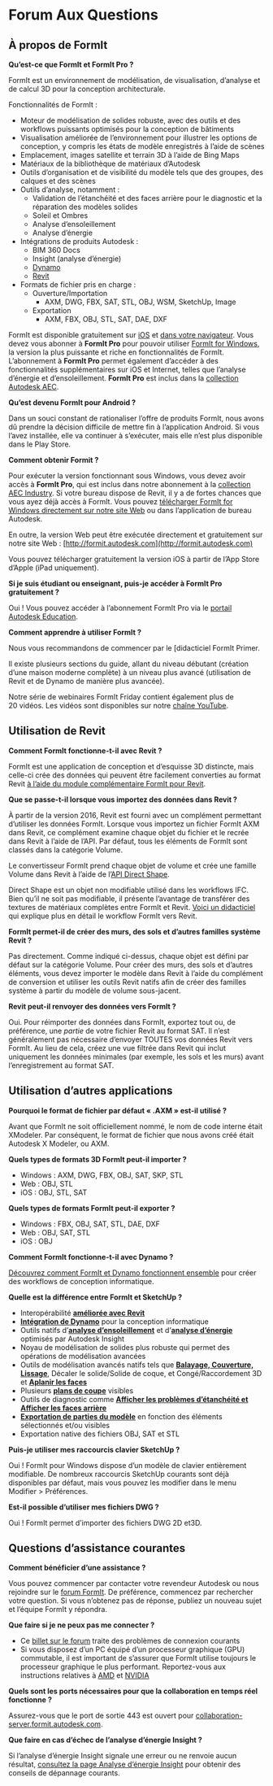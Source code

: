# Forum Aux Questions

## À propos de FormIt

**Qu’est-ce que FormIt et FormIt Pro ?**

FormIt est un environnement de modélisation, de visualisation, d’analyse et de calcul 3D pour la conception architecturale.

Fonctionnalités de FormIt :

* Moteur de modélisation de solides robuste, avec des outils et des workflows puissants optimisés pour la conception de bâtiments
* Visualisation améliorée de l’environnement pour illustrer les options de conception, y compris les états de modèle enregistrés à l’aide de scènes
* Emplacement, images satellite et terrain 3D à l’aide de Bing Maps
* Matériaux de la bibliothèque de matériaux d’Autodesk
* Outils d’organisation et de visibilité du modèle tels que des groupes, des calques et des scènes
* Outils d’analyse, notamment :
  * Validation de l’étanchéité et des faces arrière pour le diagnostic et la réparation des modèles solides
  * Soleil et Ombres
  * Analyse d’ensoleillement
  * Analyse d’énergie
* Intégrations de produits Autodesk :
  * BIM 360 Docs
  * Insight (analyse d’énergie)
  * [Dynamo](https://formit.autodesk.com/page/formit-dynamo)
  * [Revit](https://formit.autodesk.com/page/formit-revit)
* Formats de fichier pris en charge :
  * Ouverture/Importation
    * AXM, DWG, FBX, SAT, STL, OBJ, WSM, SketchUp, Image
  * Exportation
    * AXM, FBX, OBJ, STL, SAT, DAE, DXF

FormIt est disponible gratuitement sur [iOS](https://itunes.apple.com/us/app/autodesk-formit-360/id575282599?mt=8) et [dans votre navigateur](https://app.formit.autodesk.com). Vous devez vous abonner à **FormIt Pro** pour pouvoir utiliser [FormIt for Windows](https://formit.autodesk.com/page/download), la version la plus puissante et riche en fonctionnalités de FormIt. L’abonnement à **FormIt Pro** permet également d’accéder à des fonctionnalités supplémentaires sur iOS et Internet, telles que l’analyse d’énergie et d’ensoleillement. **FormIt Pro** est inclus dans la [collection Autodesk AEC](https://www.autodesk.com/collections/architecture-engineering-construction/overview).

**Qu’est devenu FormIt pour Android ?**

Dans un souci constant de rationaliser l’offre de produits FormIt, nous avons dû prendre la décision difficile de mettre fin à l’application Android. Si vous l’avez installée, elle va continuer à s’exécuter, mais elle n’est plus disponible dans le Play Store.

**Comment obtenir Formit ?**

Pour exécuter la version fonctionnant sous Windows, vous devez avoir accès à **FormIt Pro**, qui est inclus dans notre abonnement à la [collection AEC Industry](https://www.autodesk.com/collections/architecture-engineering-construction/overview). Si votre bureau dispose de Revit, il y a de fortes chances que vous ayez déjà accès à FormIt. Vous pouvez [télécharger FormIt for Windows directement sur notre site Web](https://formit.autodesk.com/page/download) ou dans l’application de bureau Autodesk.

En outre, la version Web peut être exécutée directement et gratuitement sur notre site Web : [http://formit.autodesk.com](http://formit.autodesk.com)

Vous pouvez télécharger gratuitement la version iOS à partir de l’App Store d’Apple (iPad uniquement).

**Si je suis étudiant ou enseignant, puis-je accéder à FormIt Pro gratuitement ?**

Oui ! Vous pouvez accéder à l’abonnement FormIt Pro via le [portail Autodesk Education](https://www.autodesk.com/education/free-software/formit-pro).

**Comment apprendre à utiliser FormIt ?**

Nous vous recommandons de commencer par le [didacticiel FormIt Primer.

Il existe plusieurs sections du guide, allant du niveau débutant (création d’une maison moderne complète) à un niveau plus avancé (utilisation de Revit et de Dynamo de manière plus avancée).

Notre série de webinaires FormIt Friday contient également plus de 20 vidéos. Les vidéos sont disponibles sur notre [chaîne YouTube](https://www.youtube.com/channel/UCdZJr6Bo4pwBu3lQqcxlDsw).

## Utilisation de Revit

**Comment FormIt fonctionne-t-il avec Revit ?**

FormIt est une application de conception et d’esquisse 3D distincte, mais celle-ci crée des données qui peuvent être facilement converties au format Revit [à l’aide du module complémentaire FormIt pour Revit](https://formit.autodesk.com/page/formit-revit).

**Que se passe-t-il lorsque vous importez des données dans Revit ?**

À partir de la version 2016, Revit est fourni avec un complément permettant d’utiliser les données FormIt. Lorsque vous importez un fichier FormIt AXM dans Revit, ce complément examine chaque objet du fichier et le recrée dans Revit à l’aide de l’API. Par défaut, tous les éléments de FormIt sont classés dans la catégorie Volume.

Le convertisseur FormIt prend chaque objet de volume et crée une famille Volume dans Revit à l’aide de l’[API Direct Shape](https://knowledge.autodesk.com/search-result/caas/CloudHelp/cloudhelp/2016/ENU/Revit-API/files/GUID-DF7B9D4A-5A8A-4E39-8721-B7782CBD7730-htm.html).

Direct Shape est un objet non modifiable utilisé dans les workflows IFC. Bien qu’il ne soit pas modifiable, il présente l’avantage de transférer des textures de matériaux complètes entre FormIt et Revit. [Voici un didacticiel](https://windows.help.formit.autodesk.com/Building-the-Farnsworth-House/Revit-Interop.html) qui explique plus en détail le workflow FormIt vers Revit.

**FormIt permet-il de créer des murs, des sols et d’autres familles système Revit ?**

Pas directement. Comme indiqué ci-dessus, chaque objet est défini par défaut sur la catégorie Volume. Pour créer des murs, des sols et d’autres éléments, vous devez importer le modèle dans Revit à l’aide du complément de conversion et utiliser les outils Revit natifs afin de créer des familles système à partir du modèle de volume sous-jacent.

**Revit peut-il renvoyer des données vers FormIt ?**

Oui. Pour réimporter des données dans FormIt, exportez tout ou, de préférence, une _partie_ de votre fichier Revit au format SAT. Il n’est généralement pas nécessaire d’envoyer TOUTES vos données Revit vers FormIt. Au lieu de cela, créez une vue filtrée dans Revit qui inclut uniquement les données minimales (par exemple, les sols et les murs) avant l’enregistrement au format SAT.

## Utilisation d’autres applications

**Pourquoi le format de fichier par défaut « .AXM » est-il utilisé ?**

Avant que FormIt ne soit officiellement nommé, le nom de code interne était XModeler. Par conséquent, le format de fichier que nous avons créé était Autodesk X Modeler, ou AXM.

**Quels types de formats 3D FormIt peut-il importer ?**

* Windows : AXM, DWG, FBX, OBJ, SAT, SKP, STL
* Web : OBJ, STL
* iOS : OBJ, STL, SAT

**Quels types de formats FormIt peut-il exporter ?**

* Windows : FBX, OBJ, SAT, STL, DAE, DXF
* Web : OBJ, SAT, STL
* iOS : OBJ

**Comment FormIt fonctionne-t-il avec Dynamo ?**

[Découvrez comment FormIt et Dynamo fonctionnent ensemble](https://formit.autodesk.com/page/formit-dynamo) pour créer des workflows de conception informatique.

**Quelle est la différence entre FormIt et SketchUp ?**

* Interopérabilité [**améliorée avec Revit**](../tool-library/revit.md)
* [**Intégration de Dynamo**](../tool-library/dynamo.md) pour la conception informatique
* Outils natifs d’[**analyse d’ensoleillement**](../tool-library/solar-analysis.md) et d’[**analyse d’énergie**](../tool-library/energy-analysis.md) optimisés par Autodesk Insight
* Noyau de modélisation de solides plus robuste qui permet des opérations de modélisation avancées
* Outils de modélisation avancés natifs tels que [**Balayage, Couverture, Lissage**](../tool-library/cover-sweep-loft.md), Décaler le solide/Solide de coque, et Congé/Raccordement 3D et [**Aplanir les faces**](../tool-library/flatten-face.md)
* Plusieurs [**plans de coupe**](../tool-library/section-planes.md) visibles
* Outils de diagnostic comme [**Afficher les problèmes d’étanchéité et Afficher les faces arrière**](../tool-library/visual-styles.md)
* [**Exportation de parties du modèle**](../tool-library/export-data.md) en fonction des éléments sélectionnés et/ou visibles
* Exportation native des fichiers OBJ, SAT et STL

**Puis-je utiliser mes raccourcis clavier SketchUp ?**

Oui ! FormIt pour Windows dispose d’un modèle de clavier entièrement modifiable. De nombreux raccourcis SketchUp courants sont déjà disponibles par défaut, mais vous pouvez les modifier dans le menu Modifier > Préférences.

**Est-il possible d’utiliser mes fichiers DWG ?**

Oui ! FormIt permet d’importer des fichiers DWG 2D et3D.

## Questions d’assistance courantes

**Comment bénéficier d’une assistance ?**

Vous pouvez commencer par contacter votre revendeur Autodesk ou nous rejoindre sur le [forum FormIt](https://forums.autodesk.com/t5/formit-forum/bd-p/142). De préférence, commencez par rechercher votre question. Si vous n’obtenez pas de réponse, publiez un nouveau sujet et l’équipe FormIt y répondra.

**Que faire si je ne peux pas me connecter ?**

* Ce [billet sur le forum](https://forums.autodesk.com/t5/formit-forum/having-trouble-logging-into-formit-for-windows-try-these-steps/td-p/7179572) traite des problèmes de connexion courants
* Si vous disposez d’un PC équipé d’un processeur graphique (GPU) commutable, il est important de s’assurer que FormIt utilise toujours le processeur graphique le plus performant. Reportez-vous aux instructions relatives à [AMD](https://community.amd.com/docs/DOC-1581#jive\_content\_id\_Assigning\_Applications\_to\_GPUs) et [NVIDIA](http://nvidia.custhelp.com/app/answers/detail/a\_id/2615/kw/manage%203d%20settings/related/1)

**Quels sont les ports nécessaires pour que la collaboration en temps réel fonctionne ?**

Assurez-vous que le port de sortie 443 est ouvert pour [collaboration-server.formit.autodesk.com](http://collaboration-server.formit.autodesk.com/).

**Que faire en cas d’échec de l’analyse d’énergie Insight ?**

Si l’analyse d’énergie Insight signale une erreur ou ne renvoie aucun résultat, [consultez la page Analyse d’énergie Insight](https://formit.autodesk.com/page/formit-insight) pour obtenir des conseils de dépannage courants.
